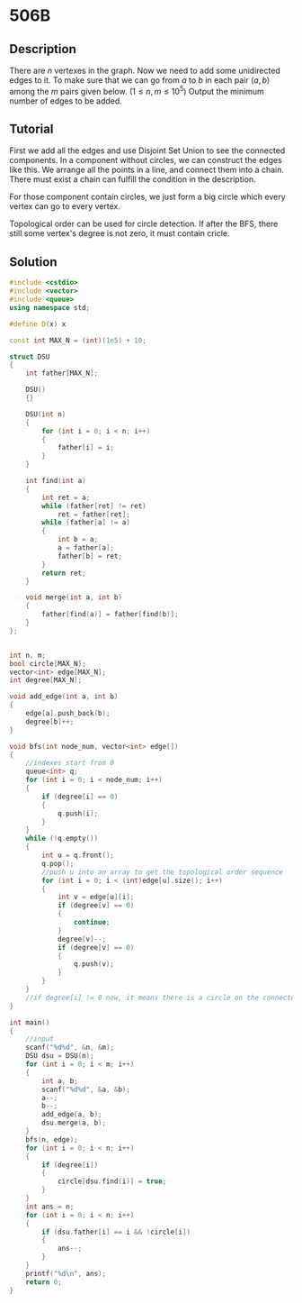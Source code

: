 # 506B

## Description  
There are $n$ vertexes in the graph.
Now we need to add some unidirected edges to it.
To make sure that we can go from $a$ to $b$ in each pair $(a,b)$ among the $m$ pairs given below.
($1 \leq n,m \leq 10^5$)
Output the minimum number of edges to be added.

## Tutorial  
First we add all the edges and use Disjoint Set Union to see the connected components.
In a component without circles, we can construct the edges like this.
We arrange all the points in a line, and connect them into a chain.
There must exist a chain can fulfill the condition in the description.

For those component contain circles, we just form a big circle which every vertex can go to every vertex.

Topological order can be used for circle detection.
If after the BFS, there still some vertex's degree is not zero, it must contain cricle.


## Solution  
```cpp
#include <cstdio>
#include <vector>
#include <queue>
using namespace std;

#define D(x) x

const int MAX_N = (int)(1e5) + 10;

struct DSU
{
	int father[MAX_N];

	DSU()
	{}

	DSU(int n)
	{
		for (int i = 0; i < n; i++)
		{
			father[i] = i;
		}
	}

	int find(int a)
	{
		int ret = a;
		while (father[ret] != ret)
			ret = father[ret];
		while (father[a] != a)
		{
			int b = a;
			a = father[a];
			father[b] = ret;
		}
		return ret;
	}

	void merge(int a, int b)
	{
		father[find(a)] = father[find(b)];
	}
};


int n, m;
bool circle[MAX_N];
vector<int> edge[MAX_N];
int degree[MAX_N];

void add_edge(int a, int b)
{
	edge[a].push_back(b);
	degree[b]++;
}

void bfs(int node_num, vector<int> edge[])
{
	//indexes start from 0
	queue<int> q;
	for (int i = 0; i < node_num; i++)
	{
		if (degree[i] == 0)
		{
			q.push(i);
		}
	}
	while (!q.empty())
	{
		int u = q.front();
		q.pop();
		//push u into an array to get the topological order sequence
		for (int i = 0; i < (int)edge[u].size(); i++)
		{
			int v = edge[u][i];
			if (degree[v] == 0)
			{
				continue;
			}
			degree[v]--;
			if (degree[v] == 0)
			{
				q.push(v);
			}
		}
	}
	//if degree[i] != 0 now, it means there is a circle on the connected component with vertex i.
}

int main()
{
	//input
	scanf("%d%d", &n, &m);
	DSU dsu = DSU(n);
	for (int i = 0; i < m; i++)
	{
		int a, b;
		scanf("%d%d", &a, &b);
		a--;
		b--;
		add_edge(a, b);
		dsu.merge(a, b);
	}
	bfs(n, edge);
	for (int i = 0; i < n; i++)
	{
		if (degree[i])
		{
			circle[dsu.find(i)] = true;
		}
	}
	int ans = n;
	for (int i = 0; i < n; i++)
	{
		if (dsu.father[i] == i && !circle[i])
		{
			ans--;
		}
	}
	printf("%d\n", ans);
	return 0;
}
```

